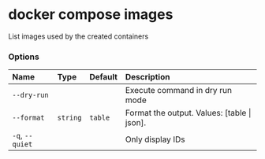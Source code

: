 # docker compose images

<!---MARKER_GEN_START-->
List images used by the created containers

### Options

| Name            | Type     | Default | Description                                 |
|:----------------|:---------|:--------|:--------------------------------------------|
| `--dry-run`     |          |         | Execute command in dry run mode             |
| `--format`      | `string` | `table` | Format the output. Values: [table \| json]. |
| `-q`, `--quiet` |          |         | Only display IDs                            |


<!---MARKER_GEN_END-->


